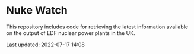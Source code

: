 # Nuke Watch

This repository includes code for retrieving the latest information available on the output of EDF nuclear power plants in the UK.

Last updated: 2022-07-17 14:08